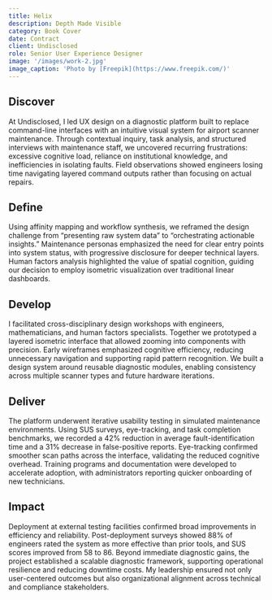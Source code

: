 ```yaml
---
title: Helix
description: Depth Made Visible
category: Book Cover
date: Contract
client: Undisclosed
role: Senior User Experience Designer
image: '/images/work-2.jpg'
image_caption: 'Photo by [Freepik](https://www.freepik.com/)'
---
```


## Discover  
At Undisclosed, I led UX design on a diagnostic platform built to replace command-line interfaces with an intuitive visual system for airport scanner maintenance. Through contextual inquiry, task analysis, and structured interviews with maintenance staff, we uncovered recurring frustrations: excessive cognitive load, reliance on institutional knowledge, and inefficiencies in isolating faults. Field observations showed engineers losing time navigating layered command outputs rather than focusing on actual repairs.  
<!-- Insert image: contextual research notes -->

## Define  
Using affinity mapping and workflow synthesis, we reframed the design challenge from “presenting raw system data” to “orchestrating actionable insights.” Maintenance personas emphasized the need for clear entry points into system status, with progressive disclosure for deeper technical layers. Human factors analysis highlighted the value of spatial cognition, guiding our decision to employ isometric visualization over traditional linear dashboards.  
<!-- Insert image: persona or workflow map -->

## Develop  
I facilitated cross-disciplinary design workshops with engineers, mathematicians, and human factors specialists. Together we prototyped a layered isometric interface that allowed zooming into components with precision. Early wireframes emphasized cognitive efficiency, reducing unnecessary navigation and supporting rapid pattern recognition. We built a design system around reusable diagnostic modules, enabling consistency across multiple scanner types and future hardware iterations.  
<!-- Insert image: wireframe of isometric cutaway -->

## Deliver  
The platform underwent iterative usability testing in simulated maintenance environments. Using SUS surveys, eye-tracking, and task completion benchmarks, we recorded a 42% reduction in average fault-identification time and a 31% decrease in false-positive reports. Eye-tracking confirmed smoother scan paths across the interface, validating the reduced cognitive overhead. Training programs and documentation were developed to accelerate adoption, with administrators reporting quicker onboarding of new technicians.  
<!-- Insert image: usability testing session or heatmap -->

## Impact  
Deployment at external testing facilities confirmed broad improvements in efficiency and reliability. Post-deployment surveys showed 88% of engineers rated the system as more effective than prior tools, and SUS scores improved from 58 to 86. Beyond immediate diagnostic gains, the project established a scalable diagnostic framework, supporting operational resilience and reducing downtime costs. My leadership ensured not only user-centered outcomes but also organizational alignment across technical and compliance stakeholders.  
<!-- Insert image: final diagnostic UI mockup -->
